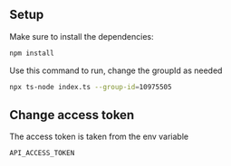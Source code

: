 ## Setup

Make sure to install the dependencies:

```bash
npm install
```
Use this command to run, change the groupId as needed

```bash
npx ts-node index.ts --group-id=10975505
```

## Change access token

The access token is taken from the env variable

```
API_ACCESS_TOKEN
```
